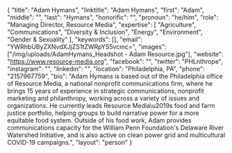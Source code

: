 {
  "title": "Adam Hymans",
  "linktitle": "Adam Hymans",
  "first": "Adam",
  "middle": "",
  "last": "Hymans",
  "honorific": "",
  "pronoun": "he/him",
  "role": "Managing Director, Resource Media",
  "expertise": [
    "Agriculture",
    "Communications",
    "Diversity & Inclusion",
    "Energy",
    "Environment",
    "Gender & Sexuality"
  ],
  "keywords": [],
  "email": "YWRhbUByZXNvdXJjZS1tZWRpYS5vcmc=",
  "images": ["/img/uploads/AdamHymans_Headshot - Adam Resource.jpg"],
  "website": "https://www.resource-media.org",
  "facebook": "",
  "twitter": "PHLnthrope",
  "instagram": "",
  "linkedin": "",
  "location": "Philadelphia, PA",
  "phone": "2157967759",
  "bio": "Adam Hymans is based out of the Philadelphia office of Resource Media, a national nonprofit communications firm, where he brings 15 years of experience in strategic communications, nonprofit marketing and philanthropy, working across a variety of issues and organizations. He currently leads Resource Media\u2019s food and farm justice portfolio, helping groups to build narrative power for a more equitable food system. Outside of his food work, Adam provides communications capacity for the William Penn Foundation's Delaware River Watershed Initiative, and is also active on clean power grid and multicultural COVID-19 campaigns.",
  "layout": "person"
}
